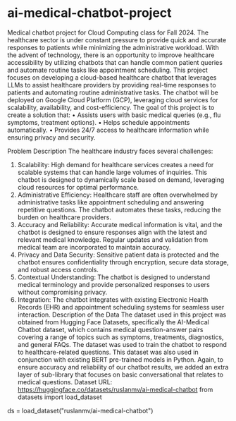 # ai-medical-chatbot-project
Medical chatbot project for Cloud Computing class for Fall 2024.
The healthcare sector is under constant pressure to provide quick and accurate responses to patients while minimizing the administrative workload. With the advent of technology, there is an opportunity to improve healthcare accessibility by utilizing chatbots that can handle common patient queries and automate routine tasks like appointment scheduling.
This project focuses on developing a cloud-based healthcare chatbot that leverages LLMs to assist healthcare providers by providing real-time responses to patients and automating routine administrative tasks. The chatbot will be deployed on Google Cloud Platform (GCP), leveraging cloud services for scalability, availability, and cost-efficiency.
The goal of this project is to create a solution that:
•	Assists users with basic medical queries (e.g., flu symptoms, treatment options).
•	Helps schedule appointments automatically.
•	Provides 24/7 access to healthcare information while ensuring privacy and security.

Problem Description
The healthcare industry faces several challenges:
1.	Scalability: High demand for healthcare services creates a need for scalable systems that can handle large volumes of inquiries. This chatbot is designed to dynamically scale based on demand, leveraging cloud resources for optimal performance.
2.	Administrative Efficiency: Healthcare staff are often overwhelmed by administrative tasks like appointment scheduling and answering repetitive questions. The chatbot automates these tasks, reducing the burden on healthcare providers.
3.	Accuracy and Reliability: Accurate medical information is vital, and the chatbot is designed to ensure responses align with the latest and relevant medical knowledge. Regular updates and validation from medical team are incorporated to maintain accuracy.
4.	Privacy and Data Security: Sensitive patient data is protected and the chatbot ensures confidentiality through encryption, secure data storage, and robust access controls.
5.	Contextual Understanding: The chatbot is designed to understand medical terminology and provide personalized responses to users without compromising privacy.
6.	Integration: The chatbot integrates with existing Electronic Health Records (EHR) and appointment scheduling systems for seamless user interaction.
Description of the Data
The dataset used in this project was obtained from Hugging Face Datasets, specifically the AI-Medical Chatbot dataset, which contains medical question-answer pairs covering a range of topics such as symptoms, treatments, diagnostics, and general FAQs. The dataset was used to train the chatbot to respond to healthcare-related questions.
This dataset was also used in conjunction with existing BERT pre-trained models in Python. Again, to ensure accuracy and reliability of our chatbot results, we added an extra layer of sub-library that focuses on basic conversational that relates to medical questions.
Dataset URL:
https://huggingface.co/datasets/ruslanmv/ai-medical-chatbot
from datasets import load_dataset

ds = load_dataset("ruslanmv/ai-medical-chatbot")
